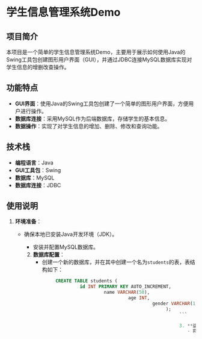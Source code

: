 # 学生信息管理系统Demo

## 项目简介

本项目是一个简单的学生信息管理系统Demo，主要用于展示如何使用Java的Swing工具包创建图形用户界面（GUI），并通过JDBC连接MySQL数据库实现对学生信息的增删改查操作。

## 功能特点

- **GUI界面**：使用Java的Swing工具包创建了一个简单的图形用户界面，方便用户进行操作。
- **数据库连接**：采用MySQL作为后端数据库，存储学生的基本信息。
- **数据操作**：实现了对学生信息的增加、删除、修改和查询功能。

## 技术栈

- **编程语言**：Java
- **GUI工具包**：Swing
- **数据库**：MySQL
- **数据库连接**：JDBC

## 使用说明

1. **环境准备**：
   - 确保本地已安装Java开发环境（JDK）。
      - 安装并配置MySQL数据库。

      2. **数据库配置**：
         - 创建一个新的数据库，并在其中创建一个名为`students`的表，表结构如下：
              ```sql
                   CREATE TABLE students (
                            id INT PRIMARY KEY AUTO_INCREMENT,
                                     name VARCHAR(50),
                                              age INT,
                                                       gender VARCHAR(10)
                                                            );
                                                                 ```

                                                                 3. **运行程序**：
                                                                    - 将项目导入到IDE中（如Eclipse或IntelliJ IDEA）。
                                                                       - 修改数据库连接配置，确保能够正确连接到MySQL数据库。
                                                                          - 运行主程序，启动学生信息管理系统。

                                                                          4. **操作指南**：
                                                                             - 在GUI界面中，您可以输入学生的基本信息（如姓名、年龄、性别），并选择相应的操作（增加、删除、修改、查询）。
                                                                                - 系统会根据您的操作，对数据库中的学生信息进行相应的处理。

                                                                                ## 注意事项

                                                                                - 本项目仅为Demo，功能较为简单，适合初学者学习和参考。
                                                                                - 在实际应用中，建议对代码进行优化和扩展，以满足更复杂的需求。

                                                                                ## 贡献

                                                                                欢迎对本项目提出改进建议或提交Pull Request。如果您有任何问题，请在Issues中提出。

                                                                                ## 许可证

                                                                                本项目采用MIT许可证，详情请参阅LICENSE文件。

                                                                                ## 下载链接
                                                                                [学生信息管理系统Demo](https://pan.quark.cn/s/a6025302fbed) 

                                                                                (备用: [备用下载](https://pan.baidu.com/s/1rFjpMaVBcAz_2Q-h2unjqQ?pwd=1234))

